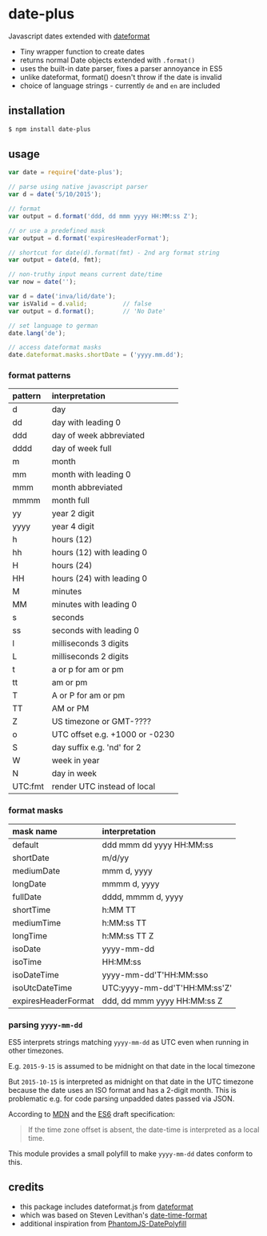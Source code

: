 # date-plus
Javascript dates extended with [dateformat](https://www.npmjs.com/package/dateformat)

- Tiny wrapper function to create dates
- returns normal Date objects extended with `.format()`
- uses the built-in date parser, fixes a parser annoyance in ES5
- unlike dateformat, format() doesn't throw if the date is invalid
- choice of language strings - currently `de` and `en` are included

## installation

```sh
$ npm install date-plus
```

## usage

```javascript
var date = require('date-plus');

// parse using native javascript parser
var d = date('5/10/2015');

// format
var output = d.format('ddd, dd mmm yyyy HH:MM:ss Z');

// or use a predefined mask
var output = d.format('expiresHeaderFormat');

// shortcut for date(d).format(fmt) - 2nd arg format string
var output = date(d, fmt);

// non-truthy input means current date/time
var now = date('');

var d = date('inva/lid/date');
var isValid = d.valid;          // false
var output = d.format();        // 'No Date'

// set language to german
date.lang('de');

// access dateformat masks
date.dateformat.masks.shortDate = ('yyyy.mm.dd');
```

### format patterns

| pattern     | interpretation                  |
| :---------- | :------------------------------ |
| d           | day                             |
| dd          | day with leading 0              |
| ddd         | day of week abbreviated         |
| dddd        | day of week full                |
| m           | month                           |
| mm          | month with leading 0            |
| mmm         | month abbreviated               |
| mmmm        | month full                      |
| yy          | year 2 digit                    |
| yyyy        | year 4 digit                    |
| h           | hours (12)                      |
| hh          | hours (12) with leading 0       |
| H           | hours (24)                      |
| HH          | hours (24) with leading 0       |
| M           | minutes                         |
| MM          | minutes with leading 0          |
| s           | seconds                         |
| ss          | seconds with leading 0          |
| l           | milliseconds 3 digits           |
| L           | milliseconds 2 digits           |
| t           | a or p for am or pm             |
| tt          | am or pm                        |
| T           | A or P for am or pm             |
| TT          | AM or PM                        |
| Z           | US timezone or GMT-????         |
| o           | UTC offset e.g. +1000 or -0230  |
| S           | day suffix e.g. 'nd' for 2      |
| W           | week in year                    |
| N           | day in week                     |
| UTC:fmt     | render UTC instead of local     |

### format masks

| mask name             | interpretation                  |
| :-------------------- | :------------------------------ |
| default               | ddd mmm dd yyyy HH:MM:ss        |
| shortDate             | m/d/yy                          |
| mediumDate            | mmm d, yyyy                     |
| longDate              | mmmm d, yyyy                    |
| fullDate              | dddd, mmmm d, yyyy              |
| shortTime             | h:MM TT                         |
| mediumTime            | h:MM:ss TT                      |
| longTime              | h:MM:ss TT Z                    |
| isoDate               | yyyy-mm-dd                      |
| isoTime               | HH:MM:ss                        |
| isoDateTime           | yyyy-mm-dd'T'HH:MM:sso          |
| isoUtcDateTime        | UTC:yyyy-mm-dd'T'HH:MM:ss'Z'    |
| expiresHeaderFormat   | ddd, dd mmm yyyy HH:MM:ss Z     |


### parsing `yyyy-mm-dd`

ES5 interprets strings matching `yyyy-mm-dd` as UTC even when running in other timezones.

E.g. `2015-9-15` is assumed to be midnight on that date in the local timezone

But `2015-10-15` is interpreted as midnight on that date in the UTC timezone because the date uses an ISO format and has a 2-digit month.
This is problematic e.g. for code parsing unpadded dates passed via JSON.

According to [MDN](https://developer.mozilla.org/en-US/docs/Web/JavaScript/Reference/Global_Objects/Date/parse) and the
[ES6](http://people.mozilla.org/~jorendorff/es6-draft.html#sec-date-time-string-format) draft specification:

> If the time zone offset is absent, the date-time is interpreted as a local time.

This module provides a small polyfill to make `yyyy-mm-dd` dates conform to this.

## credits
- this package includes dateformat.js from  [dateformat](https://www.npmjs.com/package/dateformat)
- which was based on Steven Levithan's [date-time-format](http://blog.stevenlevithan.com/archives/date-time-format)
- additional inspiration from [PhantomJS-DatePolyfill](https://github.com/kbaltrinic/PhantomJS-DatePolyfill)

